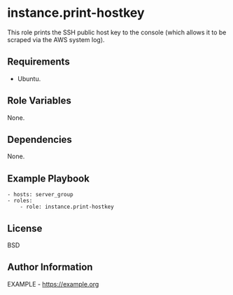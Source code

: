 instance.print-hostkey
=========

This role prints the SSH public host key to the console (which allows it to be scraped via the AWS system log).

Requirements
------------

- Ubuntu.

Role Variables
--------------

None.

Dependencies
------------

None.

Example Playbook
----------------

```
- hosts: server_group
- roles:
    - role: instance.print-hostkey
```

License
-------

BSD

Author Information
------------------

EXAMPLE - https://example.org

